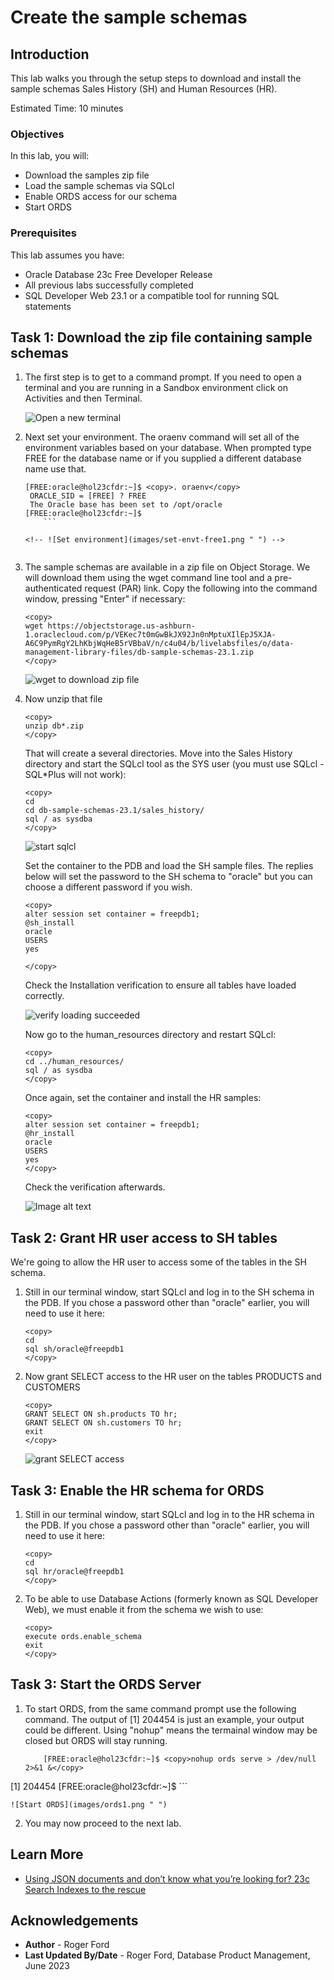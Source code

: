 # Create the sample schemas

## Introduction

This lab walks you through the setup steps to download and install the sample schemas Sales History (SH) and Human Resources (HR).

Estimated Time: 10 minutes

### Objectives

In this lab, you will:
* Download the samples zip file
* Load the sample schemas via SQLcl
* Enable ORDS access for our schema
* Start ORDS

### Prerequisites

This lab assumes you have:
* Oracle Database 23c Free Developer Release
* All previous labs successfully completed
* SQL Developer Web 23.1 or a compatible tool for running SQL statements

## Task 1: Download the zip file containing sample schemas

1. The first step is to get to a command prompt. If you need to open a terminal and you are running in a Sandbox environment click on Activities and then Terminal.

    ![Open a new terminal](images/open-terminal.png " ")

2. Next set your environment. The oraenv command will set all of the environment variables based on your database. When prompted type FREE for the database name or if you supplied a different database name use that.
    ```
    [FREE:oracle@hol23cfdr:~]$ <copy>. oraenv</copy>
     ORACLE_SID = [FREE] ? FREE
     The Oracle base has been set to /opt/oracle
    [FREE:oracle@hol23cfdr:~]$
		```

    <!-- ![Set environment](images/set-envt-free1.png " ") -->


3. The sample schemas are available in a zip file on Object Storage. We will download them using the wget command line tool and a pre-authenticated request (PAR) link. Copy the following into the command window, pressing "Enter" if necessary:
    ```
    <copy>
    wget https://objectstorage.us-ashburn-1.oraclecloud.com/p/VEKec7t0mGwBkJX92Jn0nMptuXIlEpJ5XJA-A6C9PymRgY2LhKbjWqHeB5rVBbaV/n/c4u04/b/livelabsfiles/o/data-management-library-files/db-sample-schemas-23.1.zip
    </copy>
    ```
    ![wget to download zip file](images/wget.png " ")

4. Now unzip that file
    ```
    <copy>
    unzip db*.zip
    </copy>
    ```

    That will create a several directories. Move into the Sales History directory and start the SQLcl tool as the SYS user (you must use SQLcl - SQL*Plus will not work):

    ```
    <copy>
    cd
    cd db-sample-schemas-23.1/sales_history/
    sql / as sysdba
    </copy>
    ```

    ![start sqlcl](./images/sqlcl-start.png " ")

    Set the container to the PDB and load the SH sample files. The replies below will set the password to the SH schema to "oracle" but you can choose a different password if you wish.

    ```
    <copy>
    alter session set container = freepdb1;
    @sh_install
    oracle
    USERS
    yes
    
    </copy>
    ````

    Check the Installation verification to ensure all tables have loaded correctly.

    ![verify loading succeeded](./images/sh-verify.png " ")

    Now go to the human_resources directory and restart SQLcl:

    ```
    <copy>
    cd ../human_resources/
    sql / as sysdba
    </copy>
    ````

    Once again, set the container and install the HR samples:

    ```
    <copy>
    alter session set container = freepdb1;
    @hr_install
    oracle
    USERS
    yes
    </copy>
    ````

    Check the verification afterwards.

    ![Image alt text](images/hr-verify.png " ")

## Task 2: Grant HR user access to SH tables

We're going to allow the HR user to access some of the tables in the SH schema.

1. Still in our terminal window, start SQLcl and log in to the SH schema in the PDB. If you chose a password other than "oracle" earlier, you will need to use it here:

    ```
    <copy>
    cd
    sql sh/oracle@freepdb1
    </copy>
    ```

2.  Now grant SELECT access to the HR user on the tables PRODUCTS and CUSTOMERS

    ```
    <copy>
    GRANT SELECT ON sh.products TO hr;
    GRANT SELECT ON sh.customers TO hr;
    exit
    </copy>
    ```

    ![grant SELECT access](images/grants.png " ")

## Task 3: Enable the HR schema for ORDS

1.  Still in our terminal window, start SQLcl and log in to the HR schema in the PDB. If you chose a password other than "oracle" earlier, you will need to use it here:

    ```
    <copy>
    cd
    sql hr/oracle@freepdb1
    </copy>
    ```

2.  To be able to use Database Actions (formerly known as SQL Developer Web), we must enable it from the schema we wish to use:

    ```
    <copy>
    execute ords.enable_schema
    exit
    </copy>
    ```

## Task 3: Start the ORDS Server

1. To start ORDS, from the same command prompt use the following command. The output of [1] 204454 is just an example, your output could be different. Using "nohup" means the termainal window may be closed but ORDS will stay running.

    ```
		[FREE:oracle@hol23cfdr:~]$ <copy>nohup ords serve > /dev/null 2>&1 &</copy>
[1] 204454
[FREE:oracle@hol23cfdr:~]$
		```

    ![Start ORDS](images/ords1.png " ")


2. You may now proceed to the next lab.

## Learn More

* [Using JSON documents and don’t know what you’re looking for? 23c Search Indexes to the rescue](https://blogs.oracle.com/database/post/23c-search-index)

## Acknowledgements
* **Author** - Roger Ford
* **Last Updated By/Date** - Roger Ford, Database Product Management, June 2023
